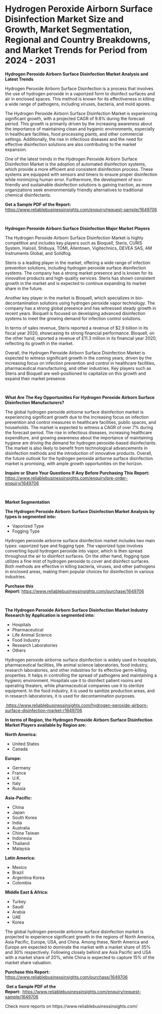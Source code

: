<p><h1>Hydrogen Peroxide Airborn Surface Disinfection Market Size and Growth, Market Segmentation, Regional and Country Breakdowns, and Market Trends for Period from 2024 -  2031</h1></p><p><strong>Hydrogen Peroxide Airborn Surface Disinfection Market Analysis and Latest Trends</strong></p>
<p><p>Hydrogen Peroxide Airborn Surface Disinfection is a process that involves the use of hydrogen peroxide in a vaporized form to disinfect surfaces and air in enclosed spaces. This method is known for its effectiveness in killing a wide range of pathogens, including viruses, bacteria, and mold spores.</p><p>The Hydrogen Peroxide Airborn Surface Disinfection Market is experiencing significant growth, with a projected CAGR of 9.8% during the forecast period. This growth is primarily driven by the increasing awareness about the importance of maintaining clean and hygienic environments, especially in healthcare facilities, food processing plants, and other commercial settings. Additionally, the rise in infectious diseases and the need for effective disinfection solutions are also contributing to the market expansion.</p><p>One of the latest trends in the Hydrogen Peroxide Airborn Surface Disinfection Market is the adoption of automated disinfection systems, which provide a more efficient and consistent disinfection process. These systems are equipped with sensors and timers to ensure proper disinfection while minimizing human error. Furthermore, the development of eco-friendly and sustainable disinfection solutions is gaining traction, as more organizations seek environmentally friendly alternatives to traditional chemical disinfectants.</p></p>
<p><strong>Get a Sample PDF of the Report:&nbsp;</strong> <a href="https://www.reliablebusinessinsights.com/enquiry/request-sample/1649706">https://www.reliablebusinessinsights.com/enquiry/request-sample/1649706</a></p>
<p>&nbsp;</p>
<p><strong>Hydrogen Peroxide Airborn Surface Disinfection Major Market Players</strong></p>
<p><p>The Hydrogen Peroxide Airborn Surface Disinfection Market is highly competitive and includes key players such as Bioquell, Steris, CURIS System, Halosil, Shibuya, TOMI, Allentown, Vigitechnics, DEVEA SAS, AM Instruments Global, and Solidfog. </p><p>Steris is a leading player in the market, offering a wide range of infection prevention solutions, including hydrogen peroxide surface disinfection systems. The company has a strong market presence and is known for its innovative products and high-quality services. Steris has shown consistent growth in the market and is expected to continue expanding its market share in the future.</p><p>Another key player in the market is Bioquell, which specializes in bio-decontamination solutions using hydrogen peroxide vapor technology. The company has a strong global presence and has witnessed steady growth in recent years. Bioquell is focused on developing advanced disinfection systems to meet the growing demand for infection control solutions.</p><p>In terms of sales revenue, Steris reported a revenue of $2.9 billion in its fiscal year 2020, showcasing its strong financial performance. Bioquell, on the other hand, reported a revenue of £11.3 million in its financial year 2020, reflecting its growth in the market.</p><p>Overall, the Hydrogen Peroxide Airborn Surface Disinfection Market is expected to witness significant growth in the coming years, driven by the increasing focus on infection prevention and control in healthcare facilities, pharmaceutical manufacturing, and other industries. Key players such as Steris and Bioquell are well-positioned to capitalize on this growth and expand their market presence.</p></p>
<p>&nbsp;</p>
<p><strong>What Are The Key Opportunities For Hydrogen Peroxide Airborn Surface Disinfection Manufacturers?</strong></p>
<p><p>The global hydrogen peroxide airborne surface disinfection market is experiencing significant growth due to the increasing focus on infection prevention and control measures in healthcare facilities, public spaces, and households. The market is expected to witness a CAGR of over 7% during the forecast period. The rise in infectious diseases, increasing healthcare expenditure, and growing awareness about the importance of maintaining hygiene are driving the demand for hydrogen peroxide-based disinfectants. The market is also likely to benefit from technological advancements in disinfection methods and the introduction of innovative products. Overall, the future outlook for the hydrogen peroxide airborne surface disinfection market is promising, with ample growth opportunities on the horizon.</p></p>
<p><strong>Inquire or Share Your Questions If Any Before Purchasing This Report:</strong> <a href="https://www.reliablebusinessinsights.com/enquiry/pre-order-enquiry/1649706">https://www.reliablebusinessinsights.com/enquiry/pre-order-enquiry/1649706</a></p>
<p>&nbsp;</p>
<p><strong>Market Segmentation</strong></p>
<p><strong>The Hydrogen Peroxide Airborn Surface Disinfection Market Analysis by types is segmented into:</strong></p>
<p><ul><li>Vaporized Type</li><li>Fogging Type</li></ul></p>
<p><p>Hydrogen peroxide airborne surface disinfection market includes two main types: vaporized type and fogging type. The vaporized type involves converting liquid hydrogen peroxide into vapor, which is then spread throughout the air to disinfect surfaces. On the other hand, fogging type utilizes a fine mist of hydrogen peroxide to cover and disinfect surfaces. Both methods are effective in killing bacteria, viruses, and other pathogens in enclosed areas, making them popular choices for disinfection in various industries.</p></p>
<p><strong>Purchase this Report:&nbsp;</strong><a href="https://www.reliablebusinessinsights.com/purchase/1649706">https://www.reliablebusinessinsights.com/purchase/1649706</a></p>
<p>&nbsp;</p>
<p><strong>The Hydrogen Peroxide Airborn Surface Disinfection Market Industry Research by Application is segmented into:</strong></p>
<p><ul><li>Hospitals</li><li>Pharmaceutical</li><li>Life Animal Science</li><li>Food Industry</li><li>Research Laboratories</li><li>Others</li></ul></p>
<p><p>Hydrogen peroxide airborne surface disinfection is widely used in hospitals, pharmaceutical facilities, life animal science laboratories, food industry, research laboratories, and other industries for its effective germ-killing properties. It helps in controlling the spread of pathogens and maintaining a hygienic environment. Hospitals use it to disinfect patient rooms and operating theaters, while pharmaceutical companies use it to sterilize equipment. In the food industry, it is used to sanitize production areas, and in research laboratories, it is used for decontamination purposes.</p></p>
<p><a href="https://www.reliablebusinessinsights.com/hydrogen-peroxide-airborn-surface-disinfection-market-r1649706">&nbsp;https://www.reliablebusinessinsights.com/hydrogen-peroxide-airborn-surface-disinfection-market-r1649706</a></p>
<p><strong>In terms of Region, the Hydrogen Peroxide Airborn Surface Disinfection Market Players available by Region are:</strong></p>
<p>
    <p> <strong> North America: </strong>
        <ul>
            <li>United States</li>
            <li>Canada</li>
        </ul>
        </p> 
    <p> <strong> Europe: </strong>
        <ul>
            <li>Germany</li>
            <li>France</li>
            <li>U.K.</li>
            <li>Italy</li>
            <li>Russia</li>
        </ul>
        </p> 
    <p> <strong> Asia-Pacific: </strong>
        <ul>
            <li>China</li>
            <li>Japan</li>
            <li>South Korea</li>
            <li>India</li>
            <li>Australia</li>
            <li>China Taiwan</li>
            <li>Indonesia</li>
            <li>Thailand</li>
            <li>Malaysia</li>
        </ul>
        </p> 
    <p> <strong> Latin America: </strong>
        <ul>
            <li>Mexico</li>
            <li>Brazil</li>
            <li>Argentina Korea</li>
            <li>Colombia</li>
        </ul>
        </p> 
    <p> <strong> Middle East & Africa: </strong>
        <ul>
            <li>Turkey</li>
            <li>Saudi</li>
            <li>Arabia</li>
            <li>UAE</li>
            <li>Korea</li>
        </ul>
    </p>
    </p>
<p><p>The global hydrogen peroxide airborne surface disinfection market is projected to experience significant growth in the regions of North America, Asia Pacific, Europe, USA, and China. Among these, North America and Europe are expected to dominate the market with a market share of 35% and 30% respectively. Following closely behind are Asia Pacific and USA with a market share of 20%, while China is expected to capture 15% of the market share valuation.</p></p>
<p><strong>Purchase this Report: </strong><a href="https://www.reliablebusinessinsights.com/purchase/1649706">https://www.reliablebusinessinsights.com/purchase/1649706</a></p>
<p>&nbsp;<strong>Get a Sample PDF of the Report:&nbsp;&nbsp;</strong><a href="https://www.reliablebusinessinsights.com/enquiry/request-sample/1649706">https://www.reliablebusinessinsights.com/enquiry/request-sample/1649706</a></p>
<p><strong></strong></p>
<p>Check more reports on https://www.reliablebusinessinsights.com/</p>